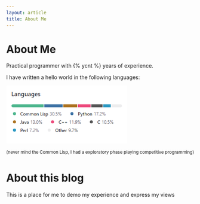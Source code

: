 ```yaml
---
layout: article
title: About Me
---
```


# About Me

Practical programmer with {% ycnt %} years of experience. 

I have written a hello world in the following languages:

![github languages](/assets/languages.png)

<sup>(never mind the Common Lisp, I had a exploratory phase playing competitive programming)</sup>

# About this blog

This is a place for me to demo my experience and express my views 
